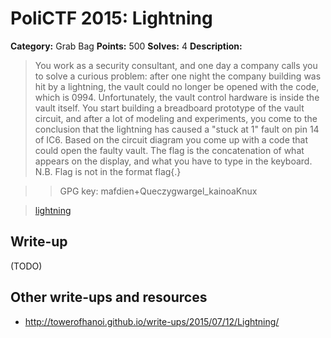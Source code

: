 # PoliCTF 2015: Lightning

**Category:** Grab Bag
**Points:** 500
**Solves:** 4
**Description:**

> You work as a security consultant, and one day a company calls you to solve a curious problem: after one night the company building was hit by a lightning, the vault could no longer be opened with the code, which is 0994. Unfortunately, the vault control hardware is inside the vault itself. You start building a breadboard prototype of the vault circuit, and after a lot of modeling and experiments, you come to the conclusion that the lightning has caused a "stuck at 1" fault on pin 14 of IC6. Based on the circuit diagram you come up with a code that could open the faulty vault. The flag is the concatenation of what appears on the display, and what you have to type in the keyboard. N.B. Flag is not in the format flag{.}

>> GPG key: mafdien+Queczygwargel_kainoaKnux

> [lightning](lightning_2b02a140e5adf66c4bb2360459174cbe.tar.gz.gpg)

## Write-up

(TODO)

## Other write-ups and resources

* <http://towerofhanoi.github.io/write-ups/2015/07/12/Lightning/>
